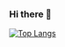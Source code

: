 ### Hi there 👋

[![Top Langs](https://github-readme-stats.vercel.app/api/top-langs/?username=BulboGC&layout=compact)](https://github.com/anuraghazra/github-readme-stats)
